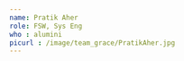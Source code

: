 ```yaml
---
name: Pratik Aher
role: FSW, Sys Eng
who : alumini
picurl : /image/team_grace/PratikAher.jpg
---
```

